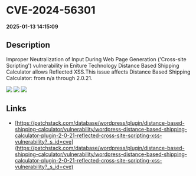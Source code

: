 # CVE-2024-56301

**2025-01-13 14:15:09**

## Description
Improper Neutralization of Input During Web Page Generation ('Cross-site Scripting') vulnerability in Eniture Technology Distance Based Shipping Calculator allows Reflected XSS.This issue affects Distance Based Shipping Calculator: from n/a through 2.0.21.

![](https://img.shields.io/static/v1?label=Score&message=7.1&color=red)
![](https://img.shields.io/static/v1?label=Severity&message=HIGH&color=red)
![](https://img.shields.io/static/v1?label=CWE&message=XSS&color=green)

## Links
- [https://patchstack.com/database/wordpress/plugin/distance-based-shipping-calculator/vulnerability/wordpress-distance-based-shipping-calculator-plugin-2-0-21-reflected-cross-site-scripting-xss-vulnerability?_s_id=cve](https://patchstack.com/database/wordpress/plugin/distance-based-shipping-calculator/vulnerability/wordpress-distance-based-shipping-calculator-plugin-2-0-21-reflected-cross-site-scripting-xss-vulnerability?_s_id=cve)
